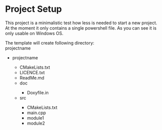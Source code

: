 <h1>Project Setup</h1>

<p>This project is a minimalistic test how less is needed to start a new project. At the moment it only contains a single powershell file.
As you can see it is only usable on Windows OS.</p>

<p>
The template will create following directory:<br>
projectname<br>
<ul>
  <li>projectname</li>
    <ul>
      <li>CMakeLists.txt</li>   
      <li>LICENCE.txt</li> 
      <li>ReadMe.md</li> 
      <li>doc</li> 
        <ul>
        <li>Doxyfile.in</li>
        </ul>
      <li>src</li> 
        <ul>
        <li>CMakeLists.txt</li> 
		<li>main.cpp</li> 
        <li>module1</li>
        <li>module2</li>
        </ul>
    </ul>
</ul>
</p>
